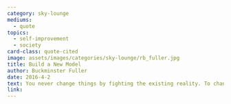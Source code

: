```yaml
---
category: sky-lounge
mediums:
  - quote
topics:
  - self-improvement
  - society
card-class: quote-cited
image: assets/images/categories/sky-lounge/rb_fuller.jpg
title: Build a New Model
author: Buckminster Fuller
date: 2016-4-2
text: You never change things by fighting the existing reality. To change something, build a new model that makes the existing model obsolete.
link:
---
```

